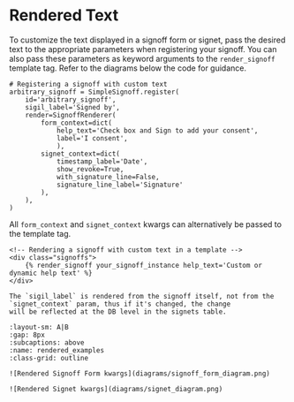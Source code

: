 # Rendered Text
To customize the text displayed in a signoff form or signet, pass the desired text to the appropriate parameters when 
registering your signoff. You can also pass these parameters as keyword arguments to the `render_signoff` template tag. 
Refer to the diagrams below the code for guidance.

```{code-block} python
# Registering a signoff with custom text
arbitrary_signoff = SimpleSignoff.register(
	id='arbitrary_signoff',
	sigil_label='Signed by',
	render=SignoffRenderer(
		form_context=dict(
			help_text='Check box and Sign to add your consent',
			label='I consent',
			),
		signet_context=dict(
			timestamp_label='Date',
			show_revoke=True,
			with_signature_line=False,
			signature_line_label='Signature'
        ),
    ),
)
```

All `form_context` and `signet_context` kwargs can alternatively be passed to the template tag.
```{code-block} html
<!-- Rendering a signoff with custom text in a template -->
<div class="signoffs">
    {% render_signoff your_signoff_instance help_text='Custom or dynamic help text' %}
</div>
```

```{WARNING}
The `sigil_label` is rendered from the signoff itself, not from the `signet_context` param, thus if it's changed, the change 
will be reflected at the DB level in the signets table.
```
```{subfigure} AB
:layout-sm: A|B
:gap: 8px
:subcaptions: above
:name: rendered_examples
:class-grid: outline

![Rendered Signoff Form kwargs](diagrams/signoff_form_diagram.png)
    
![Rendered Signet kwargs](diagrams/signet_diagram.png) 
```
